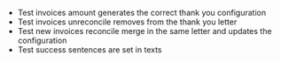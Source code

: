 - Test invoices amount generates the correct thank you configuration
- Test invoices unreconcile removes from the thank you letter
- Test new invoices reconcile merge in the same letter and updates the
  configuration
- Test success sentences are set in texts
